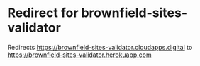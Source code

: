 # Redirect for brownfield-sites-validator

Redirects https://brownfield-sites-validator.cloudapps.digital to https://brownfield-sites-validator.herokuapp.com
